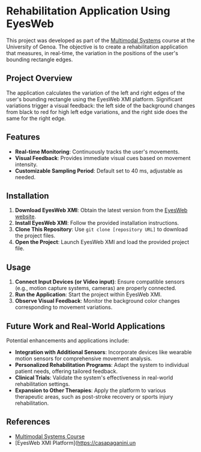 # Rehabilitation Application Using EyesWeb

This project was developed as part of the [Multimodal Systems](https://corsi.unige.it/en/off.f/2024/ins/77859) course at the University of Genoa. The objective is to create a rehabilitation application that measures, in real-time, the variation in the positions of the user's bounding rectangle edges.

## Project Overview

The application calculates the variation of the left and right edges of the user's bounding rectangle using the EyesWeb XMI platform. Significant variations trigger a visual feedback: the left side of the background changes from black to red for high left edge variations, and the right side does the same for the right edge.

## Features

- **Real-time Monitoring**: Continuously tracks the user's movements.
- **Visual Feedback**: Provides immediate visual cues based on movement intensity.
- **Customizable Sampling Period**: Default set to 40 ms, adjustable as needed.

## Installation

1. **Download EyesWeb XMI**: Obtain the latest version from the [EyesWeb website](https://casapaganini.unige.it/eyesweb_bp).
2. **Install EyesWeb XMI**: Follow the provided installation instructions.
3. **Clone This Repository**: Use `git clone [repository URL]` to download the project files.
4. **Open the Project**: Launch EyesWeb XMI and load the provided project file.

## Usage

1. **Connect Input Devices (or Video input)**: Ensure compatible sensors (e.g., motion capture systems, cameras) are properly connected.
2. **Run the Application**: Start the project within EyesWeb XMI.
3. **Observe Visual Feedback**: Monitor the background color changes corresponding to movement variations.

## Future Work and Real-World Applications

Potential enhancements and applications include:

- **Integration with Additional Sensors**: Incorporate devices like wearable motion sensors for comprehensive movement analysis.
- **Personalized Rehabilitation Programs**: Adapt the system to individual patient needs, offering tailored feedback.
- **Clinical Trials**: Validate the system's effectiveness in real-world rehabilitation settings.
- **Expansion to Other Therapies**: Apply the platform to various therapeutic areas, such as post-stroke recovery or sports injury rehabilitation.

## References

- [Multimodal Systems Course](https://corsi.unige.it/en/off.f/2024/ins/77859)
- [EyesWeb XMI Platform](https://casapaganini.un

